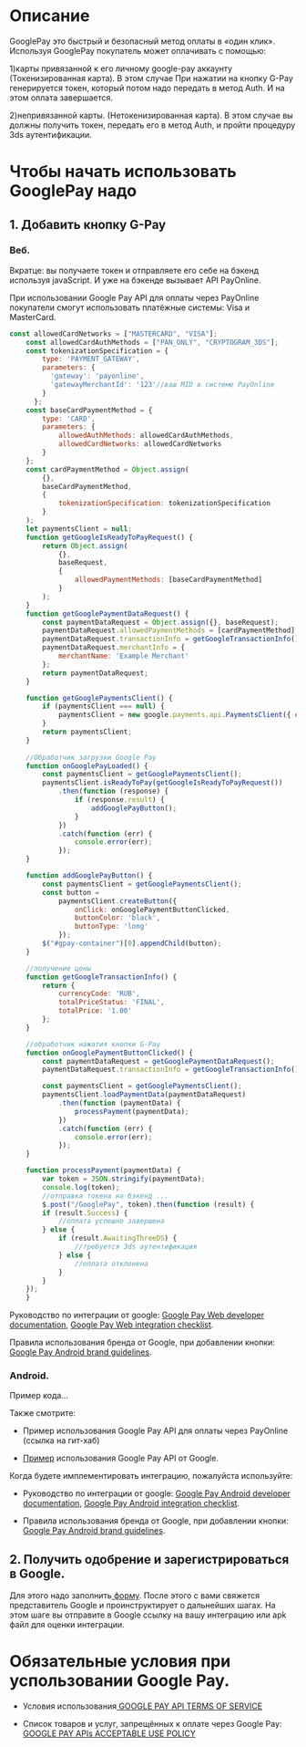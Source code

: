 # Описание

GooglePay это быстрый и безопасный метод оплаты в «один клик». Используя GooglePay покупатель может оплачивать с помощью:

1)карты привязанной к его личному google-pay аккаунту (Токенизированная карта). В этом случае При нажатии на кнопку G-Pay генерируется токен, который потом надо передать в метод Auth. И на этом оплата завершается.

2)непривязанной карты. (Нетокенизированная карта). В этом случае вы должны получить токен,  передать его в метод Auth, и пройти процедуру 3ds аутентификации.

 

# Чтобы начать использовать GooglePay надо

## 1. Добавить кнопку G-Pay

### Веб.

Вкратце: вы получаете токен и отправляете его себе на бэкенд используя javaScript. И уже на бэкенде вызывает API PayOnline.

При использовании Google Pay API для оплаты через PayOnline покупатели смогут использовать платёжные системы: Visa и MasterCard.

```javascript
const allowedCardNetworks = ["MASTERCARD", "VISA"];
    const allowedCardAuthMethods = ["PAN_ONLY", "CRYPTOGRAM_3DS"];
    const tokenizationSpecification = {
        type: 'PAYMENT_GATEWAY',
        parameters: {
          'gateway': 'payonline',
          'gatewayMerchantId': '123'//ваш MID в системе PayOnline
        }
      };
    const baseCardPaymentMethod = {
        type: 'CARD',
        parameters: {
            allowedAuthMethods: allowedCardAuthMethods,
            allowedCardNetworks: allowedCardNetworks
        }
    };
    const cardPaymentMethod = Object.assign(
        {},
        baseCardPaymentMethod,
        {
            tokenizationSpecification: tokenizationSpecification
        }
    );
    let paymentsClient = null;
    function getGoogleIsReadyToPayRequest() {
        return Object.assign(
            {},
            baseRequest,
            {
                allowedPaymentMethods: [baseCardPaymentMethod]
            }
        );
    }
    function getGooglePaymentDataRequest() {
        const paymentDataRequest = Object.assign({}, baseRequest);
        paymentDataRequest.allowedPaymentMethods = [cardPaymentMethod];
        paymentDataRequest.transactionInfo = getGoogleTransactionInfo();
        paymentDataRequest.merchantInfo = {
            merchantName: 'Example Merchant'
        };
        return paymentDataRequest;
    }

    function getGooglePaymentsClient() {
        if (paymentsClient === null) {
            paymentsClient = new google.payments.api.PaymentsClient({ environment: 'PRODUCTION' });
        }
        return paymentsClient;
    }
    
    //Обработчик загрузки Google Pay
    function onGooglePayLoaded() {
        const paymentsClient = getGooglePaymentsClient();
        paymentsClient.isReadyToPay(getGoogleIsReadyToPayRequest())
            .then(function (response) {
                if (response.result) {
                    addGooglePayButton();
                }
            })
            .catch(function (err) {
                console.error(err);
            });
    }

    function addGooglePayButton() {
        const paymentsClient = getGooglePaymentsClient();
        const button =
            paymentsClient.createButton({
                onClick: onGooglePaymentButtonClicked,
                buttonColor: 'black',
                buttonType: 'long'
            });
        $("#gpay-container")[0].appendChild(button);
    }

    //получение цены
    function getGoogleTransactionInfo() {
        return {
            currencyCode: 'RUB',
            totalPriceStatus: 'FINAL',
            totalPrice: '1.00'
        };
    }

    //обработчик нажатия кнопки G-Pay
    function onGooglePaymentButtonClicked() {
        const paymentDataRequest = getGooglePaymentDataRequest();
        paymentDataRequest.transactionInfo = getGoogleTransactionInfo();

        const paymentsClient = getGooglePaymentsClient();
        paymentsClient.loadPaymentData(paymentDataRequest)
            .then(function (paymentData) {
                processPayment(paymentData);
            })
            .catch(function (err) {
                console.error(err);
            });
    }

    function processPayment(paymentData) {
        var token = JSON.stringify(paymentData);
        console.log(token);
        //отправка токена на бэкенд ...
        $.post("/GooglePay", token).then(function (result) {
        if (result.Success) {
            //оплата успешно завершена
        } else {
            if (result.AwaitingThreeDS) { 
                //требуется 3ds аутентификация
            } else {
                //оплата отклонена
            }
        }
    });
    }
```

 

Руководство по интеграции от google:  [Google Pay Web developer documentation](https://developers.google.com/pay/api/web/overview), [Google Pay Web integration checklist](https://developers.google.com/pay/api/web/guides/test-and-deploy/integration-checklist).

Правила использования бренда от Google, при добавлении кнопки:[ Google Pay Android brand guidelines](https://developers.google.com/pay/api/web/guides/brand-guidelines).

### Android.

Пример кода…

Также смотрите:

* Пример использования Google Pay API для оплаты через PayOnline (ссылка на гит-хаб)

* [Пример](https://github.com/google-pay/android-quickstart) использования Google Pay API от Google.

Когда будете имплементировать интеграцию, пожалуйста используйте:

* Руководство по интеграции от google:  [Google Pay Android developer documentation](https://developers.google.com/pay/api/android/overview), [Google Pay Android integration checklist](https://developers.google.com/pay/api/android/guides/test-and-deploy/integration-checklist).

* Правила использования бренда от Google, при добавлении кнопки:  [Google Pay Android brand guidelines](https://developers.google.com/pay/api/android/guides/brand-guidelines).

 

## 2. Получить одобрение и зарегистрироваться в Google.

Для этого надо заполнить[ форму](https://services.google.com/fb/forms/googlepayAPIenable). После этого с вами свяжется представитель Google и проинструктирует о дальнейших шагах. На этом шаге вы отправите в Google ссылку на вашу интеграцию или apk файл для оценки интеграции.

 

# Обязательные условия при успользовании Google Pay.

* Условия использования[ GOOGLE PAY API TERMS OF SERVICE](https://payments.developers.google.com/terms/sellertos)

* Список товаров и услуг, запрещённых к оплате через Google Pay:[ GOOGLE PAY APIs ACCEPTABLE USE POLICY](https://payments.developers.google.com/terms/aup)
